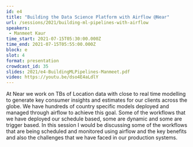 ```yaml
---
id: e4
title: "Building the Data Science Platform with Airflow @Near"
url: /sessions/2021/building-ml-pipelines-with-airflow
speakers:
 - Manmeet Kaur
time_start: 2021-07-15T05:30:00.000Z
time_end: 2021-07-15T05:55:00.000Z
block: e
slot: 4
format: presentation
crowdcast_id: 35
slides: 2021/e4-BuildingMLPipelines-Manmeet.pdf
video: https://youtu.be/dso4E4aLdlY
---
```


At Near we work on TBs of Location data with close to real time modelling to generate key consumer insights and estimates for our clients across the globe. We have hundreds of country specific models deployed and managed through airflow to achieve this goal. Some of the workflows that we have deployed our schedule based, some are dynamic and some are trigger based. In this session I would be discussing some of the workflows that are being scheduled and monitored using airflow and the key benefits and also the challenges that we have faced in our production systems.
